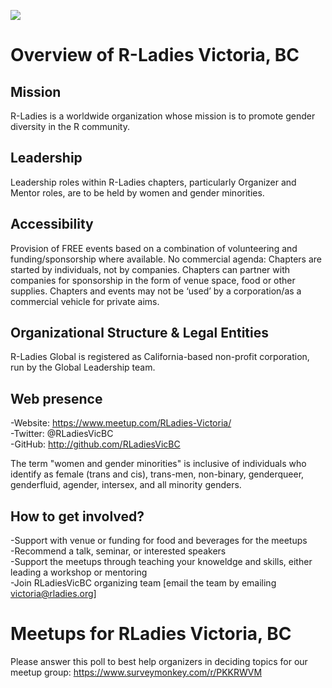![](https://github.com/rladies/starter-kit/blob/master/logo/R-LadiesGlobal_RBG_online_LogoWithText_Horizontal.png)

# Overview of R-Ladies Victoria, BC

## Mission  
R-Ladies is a worldwide organization whose mission is to promote gender diversity in the R community.
## Leadership
Leadership roles within R-Ladies chapters, particularly Organizer and Mentor roles, are to be held by women and gender minorities.
## Accessibility
Provision of FREE events based on a combination of volunteering and funding/sponsorship where available.
No commercial agenda: Chapters are started by individuals, not by companies. Chapters can partner with companies for sponsorship in the form of venue space, food or other supplies. Chapters and events may not be ‘used’ by a corporation/as a commercial vehicle for private aims.
## Organizational Structure & Legal Entities
R-Ladies Global is registered as California-based non-profit corporation, run by the Global Leadership team.

## Web presence
-Website: https://www.meetup.com/RLadies-Victoria/     
-Twitter: @RLadiesVicBC   
-GitHub: http://github.com/RLadiesVicBC  


The term "women and gender minorities" is inclusive of individuals who identify as female (trans and cis), trans-men, non-binary, genderqueer, genderfluid, agender, intersex, and all minority genders.


## How to get involved?
-Support with venue or funding for food and beverages for the meetups  
-Recommend a talk, seminar, or interested speakers  
-Support the meetups through teaching your knoweldge and skills, either leading a workshop or mentoring   
-Join RLadiesVicBC organizing team [email the team by emailing victoria@rladies.org]  

# Meetups for RLadies Victoria, BC
Please answer this poll to best help organizers in deciding topics for our meetup group: https://www.surveymonkey.com/r/PKKRWVM

